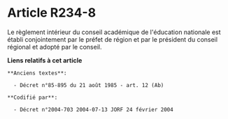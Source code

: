 # Article R234-8

Le règlement intérieur du conseil académique de l'éducation nationale est établi conjointement par le préfet de région et par
le président du conseil régional et adopté par le conseil.

**Liens relatifs à cet article**

	**Anciens textes**:

	  - Décret n°85-895 du 21 août 1985 - art. 12 (Ab)

	**Codifié par**:

	  - Décret n°2004-703 2004-07-13 JORF 24 février 2004
